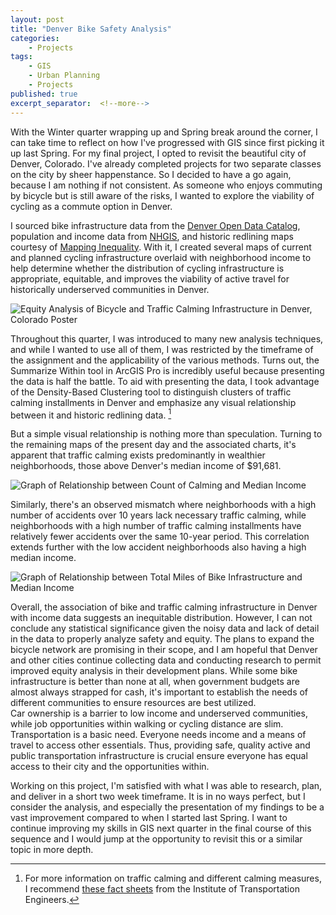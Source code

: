 ```yaml
---
layout: post
title: "Denver Bike Safety Analysis"
categories:
    - Projects
tags:
    - GIS
    - Urban Planning
    - Projects
published: true
excerpt_separator:  <!--more-->
---
```


With the Winter quarter wrapping up and Spring break around the corner, I can take time to reflect on how I've progressed with GIS since first picking it up last Spring. For my final project, I opted to revisit the beautiful city of Denver, Colorado. I've already completed projects for two separate classes on the city by sheer happenstance. So I decided to have a go again, because I am nothing if not consistent. As someone who enjoys commuting by bicycle but is still aware of the risks, I wanted to explore the viability of cycling as a commute option in Denver. <!--more-->

I sourced bike infrastructure data from the [Denver Open Data Catalog](https://data.denvergov.orgcreativecommons.org/licenses/by/3.0/), population and income data from [NHGIS](https://data2.nhgis.org/main), and historic redlining maps courtesy of [Mapping Inequality](https://dsl.richmond.edu/panorama/redlining/map/CO/Denver/areas#loc=12/39.7104/-104.9693). With it, I created several maps of current and planned cycling infrastructure overlaid with neighborhood income to help determine whether the distribution of cycling infrastructure is appropriate, equitable, and improves the viability of active travel for historically underserved communities in Denver. 

![Equity Analysis of Bicycle and Traffic Calming Infrastructure in Denver, Colorado Poster]({{site.baseurl}}/assets/images/DenverBikeAnalysis.jpg)

Throughout this quarter, I was introduced to many new analysis techniques, and while I wanted to use all of them, I was restricted by the timeframe of the assignment and the applicability of the various methods. Turns out, the Summarize Within tool in ArcGIS Pro is incredibly useful because presenting the data is half the battle. To aid with presenting the data, I took advantage of the Density-Based Clustering tool to distinguish clusters of traffic calming installments in Denver and emphasize any visual relationship between it and historic redlining data. [^1]

But a simple visual relationship is nothing more than speculation. Turning to the remaining maps of the present day and the associated charts, it's apparent that traffic calming exists predominantly in wealthier neighborhoods, those above Denver's median income of $91,681.

![Graph of Relationship between Count of Calming and Median Income]({{site.baseurl}}/assets/images/BikeCalmingvIncome.jpg)

Similarly, there's an observed mismatch where neighborhoods with a high number of accidents over 10 years lack necessary traffic calming, while neighborhoods with a high number of traffic calming installments have relatively fewer accidents over the same 10-year period. This correlation extends further with the low accident neighborhoods also having a high median income.

![Graph of Relationship between Total Miles of Bike Infrastructure and Median Income]({{site.baseurl}}/assets/images/BikeMilesvIncome.jpg)

Overall, the association of bike and traffic calming infrastructure in Denver with income data suggests an inequitable distribution. However, I can not conclude any statistical significance given the noisy data and lack of detail in the data to properly analyze safety and equity. The plans to expand the bicycle network are promising in their scope, and I am hopeful that Denver and other cities continue collecting data and conducting research to permit improved equity analysis in their development plans. While some bike infrastructure is better than none at all, when government budgets are almost always strapped for cash, it's important to establish the needs of different communities to ensure resources are best utilized.  
Car ownership is a barrier to low income and underserved communities, while job opportunities within walking or cycling distance are slim. Transportation is a basic need. Everyone needs income and a means of travel to access other essentials. Thus, providing safe, quality active and public transportation infrastructure is crucial ensure everyone has equal access to their city and the opportunities within.

Working on this project, I'm satisfied with what I was able to research, plan, and deliver in a short two week timeframe. It is in no ways perfect, but I consider the analysis, and especially the presentation of my findings to be  a vast improvement compared to when I started last Spring. I want to continue improving my skills in GIS next quarter in the final course of this sequence and I would jump at the opportunity to revisit this or a similar topic in more depth. 

[^1]: For more information on traffic calming and different calming measures, I recommend [these fact sheets](https://www.ite.org/technical-resources/traffic-calming/traffic-calming-measures/) from the Institute of Transportation Engineers.